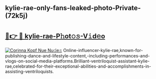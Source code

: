 ## kylie-rae-only-fans​-leaked-photo​-Private-(72k5j)


# <h2><a href="https://mediaupload.pro?title=kylie-rae&ref=git">🔗👉 🔴 kylie-rae-P𝚑ot𝚘𝚜-V𝚒d𝚎o</a></h2>

[![Corinna Kopf Nue Nu𝚍e𝚜](https://i.imgur.com/0qMVB7G.gif)](https://mediaupload.pro?title=kylie-rae&ref=git)
Online-influencer-kylie-rae,known-for-publishing-dance-and-lifestyle-content,-including-performances-and-vlogs-on-social-media-platforms.Brilliant-ventriloquist-assistant-kylie-rae,celebrated-for-their-exceptional-abilities-and-accomplishments-in-assisting-ventriloquists.  